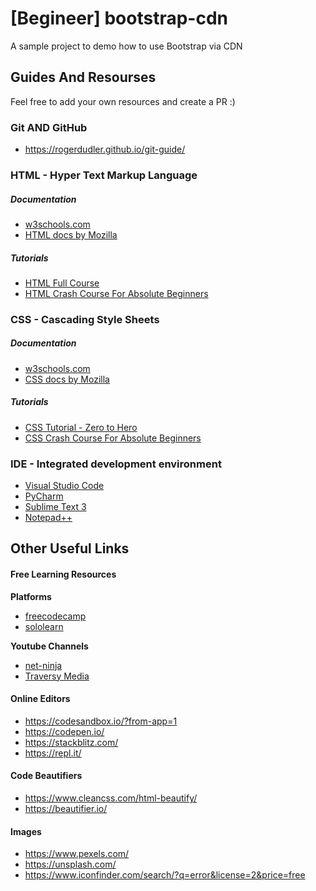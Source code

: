 # [Begineer] bootstrap-cdn
A sample project to demo how to use Bootstrap via CDN

## Guides And Resourses
Feel free to add your own resources and create a PR :)

### Git AND GitHub
* https://rogerdudler.github.io/git-guide/

### HTML - Hyper Text Markup Language

##### Documentation
* [w3schools.com](https://www.w3schools.com/html/)
* [HTML docs by Mozilla](https://developer.mozilla.org/en-US/docs/Web/HTML)

##### Tutorials
* [HTML Full Course](https://youtu.be/pQN-pnXPaVg)
* [HTML Crash Course For Absolute Beginners](https://youtu.be/UB1O30fR-EE)


### CSS - Cascading Style Sheets

##### Documentation
* [w3schools.com](https://www.w3schools.com/css/)
* [CSS docs by Mozilla](https://developer.mozilla.org/en-US/docs/Web/CSS)

##### Tutorials
* [CSS Tutorial - Zero to Hero](https://youtu.be/1Rs2ND1ryYc)
* [CSS Crash Course For Absolute Beginners](https://youtu.be/yfoY53QXEnI)

### IDE - Integrated development environment

- [Visual Studio Code](https://code.visualstudio.com/)
- [PyCharm](https://www.jetbrains.com/pycharm/)
- [Sublime Text 3](https://www.sublimetext.com/3)
- [Notepad++](https://notepad-plus-plus.org/downloads/)


## Other Useful Links

#### Free Learning Resources
**Platforms**
* [freecodecamp](https://www.freecodecamp.org/)
* [sololearn](https://www.sololearn.com/)

**Youtube Channels**
* [net-ninja](https://www.youtube.com/channel/UCW5YeuERMmlnqo4oq8vwUpg)
* [Traversy Media](https://www.youtube.com/channel/UC29ju8bIPH5as8OGnQzwJyA)

#### Online Editors
 * https://codesandbox.io/?from-app=1
 * https://codepen.io/
 * https://stackblitz.com/
 * https://repl.it/

#### Code Beautifiers
* https://www.cleancss.com/html-beautify/
* https://beautifier.io/

#### Images
* https://www.pexels.com/
* https://unsplash.com/
* https://www.iconfinder.com/search/?q=error&license=2&price=free
